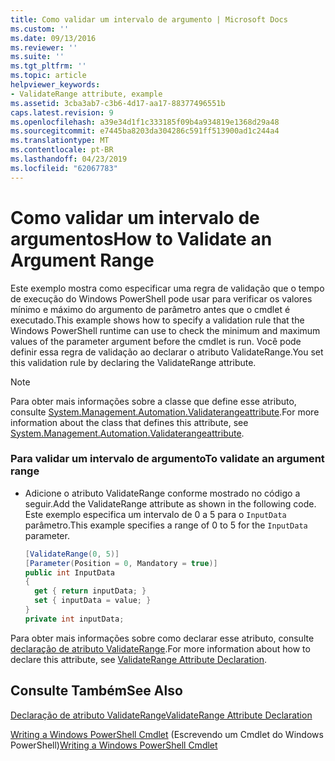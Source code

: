```yaml
---
title: Como validar um intervalo de argumento | Microsoft Docs
ms.custom: ''
ms.date: 09/13/2016
ms.reviewer: ''
ms.suite: ''
ms.tgt_pltfrm: ''
ms.topic: article
helpviewer_keywords:
- ValidateRange attribute, example
ms.assetid: 3cba3ab7-c3b6-4d17-aa17-88377496551b
caps.latest.revision: 9
ms.openlocfilehash: a39e34d1f1c333185f09b4a934819e1368d29a48
ms.sourcegitcommit: e7445ba8203da304286c591ff513900ad1c244a4
ms.translationtype: MT
ms.contentlocale: pt-BR
ms.lasthandoff: 04/23/2019
ms.locfileid: "62067783"
---
```

# <a name="how-to-validate-an-argument-range"></a><span data-ttu-id="ccd62-102">Como validar um intervalo de argumentos</span><span class="sxs-lookup"><span data-stu-id="ccd62-102">How to Validate an Argument Range</span></span>

<span data-ttu-id="ccd62-103">Este exemplo mostra como especificar uma regra de validação que o tempo de execução do Windows PowerShell pode usar para verificar os valores mínimo e máximo do argumento de parâmetro antes que o cmdlet é executado.</span><span class="sxs-lookup"><span data-stu-id="ccd62-103">This example shows how to specify a validation rule that the Windows PowerShell runtime can use to check the minimum and maximum values of the parameter argument before the cmdlet is run.</span></span> <span data-ttu-id="ccd62-104">Você pode definir essa regra de validação ao declarar o atributo ValidateRange.</span><span class="sxs-lookup"><span data-stu-id="ccd62-104">You set this validation rule by declaring the ValidateRange attribute.</span></span>

> [!NOTE]
> <span data-ttu-id="ccd62-105">Para obter mais informações sobre a classe que define esse atributo, consulte [System.Management.Automation.Validaterangeattribute](/dotnet/api/System.Management.Automation.ValidateRangeAttribute).</span><span class="sxs-lookup"><span data-stu-id="ccd62-105">For more information about the class that defines this attribute, see [System.Management.Automation.Validaterangeattribute](/dotnet/api/System.Management.Automation.ValidateRangeAttribute).</span></span>

### <a name="to-validate-an-argument-range"></a><span data-ttu-id="ccd62-106">Para validar um intervalo de argumento</span><span class="sxs-lookup"><span data-stu-id="ccd62-106">To validate an argument range</span></span>

- <span data-ttu-id="ccd62-107">Adicione o atributo ValidateRange conforme mostrado no código a seguir.</span><span class="sxs-lookup"><span data-stu-id="ccd62-107">Add the ValidateRange attribute as shown in the following code.</span></span> <span data-ttu-id="ccd62-108">Este exemplo especifica um intervalo de 0 a 5 para o `InputData` parâmetro.</span><span class="sxs-lookup"><span data-stu-id="ccd62-108">This example specifies a range of 0 to 5 for the `InputData` parameter.</span></span>

    ```csharp
    [ValidateRange(0, 5)]
    [Parameter(Position = 0, Mandatory = true)]
    public int InputData
    {
      get { return inputData; }
      set { inputData = value; }
    }
    private int inputData;
    ```

<span data-ttu-id="ccd62-109">Para obter mais informações sobre como declarar esse atributo, consulte [declaração de atributo ValidateRange](./validaterange-attribute-declaration.md).</span><span class="sxs-lookup"><span data-stu-id="ccd62-109">For more information about how to declare this attribute, see [ValidateRange Attribute Declaration](./validaterange-attribute-declaration.md).</span></span>

## <a name="see-also"></a><span data-ttu-id="ccd62-110">Consulte Também</span><span class="sxs-lookup"><span data-stu-id="ccd62-110">See Also</span></span>

[<span data-ttu-id="ccd62-111">Declaração de atributo ValidateRange</span><span class="sxs-lookup"><span data-stu-id="ccd62-111">ValidateRange Attribute Declaration</span></span>](./validaterange-attribute-declaration.md)

<span data-ttu-id="ccd62-112">[Writing a Windows PowerShell Cmdlet](./writing-a-windows-powershell-cmdlet.md) (Escrevendo um Cmdlet do Windows PowerShell)</span><span class="sxs-lookup"><span data-stu-id="ccd62-112">[Writing a Windows PowerShell Cmdlet](./writing-a-windows-powershell-cmdlet.md)</span></span>

